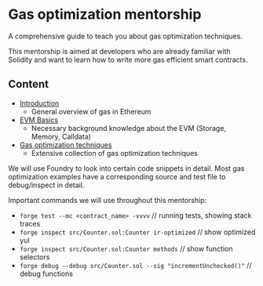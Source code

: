 # Gas optimization mentorship

A comprehensive guide to teach you about gas optimization techniques.

This mentorship is aimed at developers who are already familiar with Solidity and want to learn how to write more gas efficient smart contracts.

## Content

- [Introduction](INTRO.md)
  - General overview of gas in Ethereum
- [EVM Basics](BASICS.md)
  - Necessary background knowledge about the EVM (Storage, Memory, Calldata)
- [Gas optimization techniques](OPTIMIZATIONS.md)
  - Extensive collection of gas optimization techniques

We will use Foundry to look into certain code snippets in detail. Most gas optimization examples have a corresponding source and test file to debug/inspect in detail.

Important commands we will use throughout this mentorship:

- `forge test --mc <contract_name> -vvvv` // running tests, showing stack traces
- `forge inspect src/Counter.sol:Counter ir-optimized` // show optimized yul
- `forge inspect src/Counter.sol:Counter methods` // show function selectors
- `forge debug --debug src/Counter.sol --sig "incrementUnchecked()"` // debug functions
